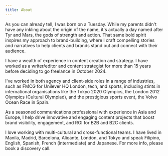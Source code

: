 ```yaml
---
title: About
---
```




As you can already tell, I was born on a Tuesday. While my parents didn't have any inkling about the origin of the name, it's actually a day named after Tyr and Mars, the gods of strength and action. That same bold spirit inspires my approach to brand-building, where I craft compelling stories and narratives to help clients and brands stand out and connect with their audience.

I have a wealth of experience in content creation and strategy. I have worked as a writer/editor and content strategist for more than 15 years before deciding to go freelance in October 2024.

I've worked in both agency and client-side roles in a range of industries, such as FMCG for Unilever HQ London, tech, and sports, including stints in international organisations like the Tokyo 2020 Olympics, the London 2012 Olympics (Cultural Olympiad), and the prestigious sports event, the Volvo Ocean Race in Spain.

As a seasoned communications professional with experience in Asia and Europe, I help drive innovative and engaging content projects that boost brand visibility, engagement, and ROI for B2B and B2C clients.

I love working with multi-cultural and cross-functional teams. I have lived in Manila, Madrid, Barcelona, Alicante, London, and Tokyo and speak Filipino, English, Spanish, French (intermediate) and Japanese. For more info, please book a discovery call.